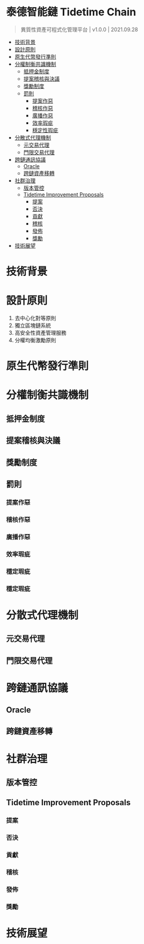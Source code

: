 # 泰德智能鏈 Tidetime Chain
> 異質性資產可程式化管理平台 | v1.0.0 | 2021.09.28

- [技術背景](#)
- [設計原則](#)
- [原生代幣發行準則](#)
- [分權制衡共識機制](#)
  - [抵押金制度](#)
  - [提案稽核與決議](#)
  - [獎勵制度](#)
  - [罰則](#)
    - [提案作惡](#)
    - [稽核作惡](#)
    - [廣播作惡](#)
    - [效率瑕疵](#)
    - [穩定性瑕疵](#)
- [分散式代理機制](#)
  - [元交易代理](#)
  - [門限交易代理](#)
- [跨鏈通訊協議](#)
  - [Oracle](#)
  - [跨鏈資產移轉](#)
- [社群治理](#)
  - [版本管控](#)
  - [Tidetime Improvement Proposals](#)
    - [提案](#)
    - [否決](#)
    - [貢獻](#)
    - [稽核](#)
    - [發佈](#)
    - [獎勵](#)
- [技術展望](#)

# 技術背景
# 設計原則
1. 去中心化對等原則
2. 獨立區塊鏈系統
3. 高安全性資產管理服務
4. 分權均衡激勵原則
# 原生代幣發行準則
# 分權制衡共識機制
## 抵押金制度
## 提案稽核與決議
## 獎勵制度
## 罰則
### 提案作惡
### 稽核作惡
### 廣播作惡
### 效率瑕疵
### 穩定瑕疵
### 穩定瑕疵
# 分散式代理機制
## 元交易代理
## 門限交易代理
# 跨鏈通訊協議
## Oracle
## 跨鏈資產移轉
# 社群治理
## 版本管控
## Tidetime Improvement Proposals
### 提案
### 否決
### 貢獻
### 稽核
### 發佈
### 獎勵
# 技術展望
